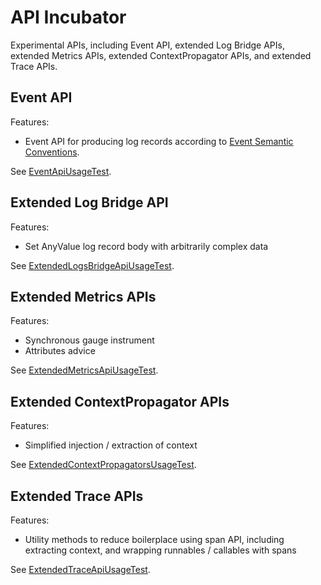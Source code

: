 # API Incubator

Experimental APIs, including Event API, extended Log Bridge APIs, extended Metrics APIs, extended ContextPropagator APIs, and extended Trace APIs.

## Event API

Features:

* Event API for producing log records according to [Event Semantic Conventions](https://opentelemetry.io/docs/specs/semconv/general/events/).

See [EventApiUsageTest](./src/test/java/io/opentelemetry/api/incubator/events/EventApiUsageTest.java).

## Extended Log Bridge API

Features:

* Set AnyValue log record body with arbitrarily complex data

See [ExtendedLogsBridgeApiUsageTest](./src/test/java/io/opentelemetry/api/incubator/logs/ExtendedLogsBridgeApiUsageTest.java).

## Extended Metrics APIs

Features:

* Synchronous gauge instrument
* Attributes advice

See [ExtendedMetricsApiUsageTest](./src/test/java/io/opentelemetry/api/incubator/metrics/ExtendedMetricsApiUsageTest.java).

## Extended ContextPropagator APIs

Features:

* Simplified injection / extraction of context

See [ExtendedContextPropagatorsUsageTest](./src/test/java/io/opentelemetry/api/incubator/propagation/ExtendedContextPropagatorsUsageTest.java).

## Extended Trace APIs

Features:

* Utility methods to reduce boilerplace using span API, including extracting context, and wrapping runnables / callables with spans

See [ExtendedTraceApiUsageTest](./src/test/java/io/opentelemetry/api/incubator/trace/ExtendedTraceApiUsageTest.java).
